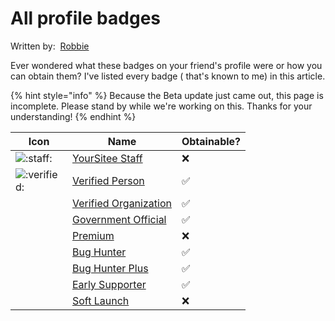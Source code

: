 # All profile badges

Written by: <img src="../../.gitbook/assets/contributors/robskan (2).png" alt="" data-size="line"> [Robbie](../../about/contributors.md#robskan)

Ever wondered what these badges on your friend's profile were or how you can obtain them? I've listed every badge ( that's known to me) in this article.

{% hint style="info" %}
Because the Beta update just came out, this page is incomplete. Please stand by while we're working on this. Thanks for your understanding!
{% endhint %}

<table><thead><tr><th width="75">Icon</th><th>Name</th><th>Obtainable?</th></tr></thead><tbody><tr><td><img src="../../.gitbook/assets/faq/all-profile-badges/yoursiteeStaff.png" alt=":staff:" data-size="line"></td><td><a href="https://yoursitee.xd.hu/faq/all-profile-badges/yoursitee-staff">YourSitee Staff</a></td><td>❌</td></tr><tr><td><img src="../../.gitbook/assets/faq/all-profile-badges/verified.png" alt=":verified:" data-size="line"></td><td><a href="https://yoursitee.xd.hu/faq/all-profile-badges/verified#verified-person">Verified Person</a></td><td>✅</td></tr><tr><td><img src="../../.gitbook/assets/faq/all-profile-badges/verifiedOrg.png" alt="" data-size="line"></td><td><a href="https://yoursitee.xd.hu/faq/all-profile-badges/verified#verified-organization">Verified Organization</a></td><td>✅</td></tr><tr><td><img src="../../.gitbook/assets/faq/all-profile-badges/governmentOfficial.png" alt="" data-size="line"></td><td><a href="https://yoursitee.xd.hu/faq/all-profile-badges/verified#government-official">Government Official</a></td><td>✅</td></tr><tr><td><img src="../../.gitbook/assets/faq/all-profile-badges/premium.png" alt="" data-size="line"></td><td><a href="https://yoursitee.xd.hu/faq/all-profile-badges/premium">Premium</a></td><td>❌</td></tr><tr><td><img src="../../.gitbook/assets/faq/all-profile-badges/bugHunter.png" alt="" data-size="line"></td><td><a href="https://yoursitee.xd.hu/faq/all-profile-badges/bug-hunter#bug-hunter">Bug Hunter</a></td><td>✅</td></tr><tr><td><img src="../../.gitbook/assets/faq/all-profile-badges/bugHunterPlus.png" alt="" data-size="line"></td><td><a href="https://yoursitee.xd.hu/faq/all-profile-badges/bug-hunter#bug-hunter-plus">Bug Hunter Plus</a></td><td>✅</td></tr><tr><td><img src="../../.gitbook/assets/faq/all-profile-badges/earlySupporter.png" alt="" data-size="line"></td><td><a href="https://yoursitee.xd.hu/faq/all-profile-badges/early-supporter">Early Supporter</a></td><td>✅</td></tr><tr><td><img src="../../.gitbook/assets/faq/all-profile-badges/softLaunch.png" alt="" data-size="line"></td><td><a href="https://yoursitee.xd.hu/faq/all-profile-badges/soft-launch">Soft Launch</a></td><td>❌</td></tr></tbody></table>
